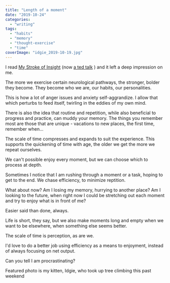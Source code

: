 ```yaml
---
title: "Length of a moment"
date: "2019-10-24"
categories:
  - "writing"
tags:
  - "habits"
  - "memory"
  - "thought-exercise"
  - "time"
coverImage: "idgie_2019-10-19.jpg"
---
```


I read [My Stroke of Insight](https://www.goodreads.com/book/show/142292.My_Stroke_of_Insight?ac=1&from_search=true) (now [a ted talk](https://www.ted.com/talks/jill_bolte_taylor_s_powerful_stroke_of_insight) ) and it left a deep impression on me.

The more we exercise certain neurological pathways, the stronger, bolder they become. They become who we are, our habits, our personalities.

This is how a lot of anger issues and anxiety self-aggrandize. I allow that which perturbs to feed itself, twirling in the eddies of my own mind.

There is also the idea that routine and repetition, while also beneficial to progress and practice, can muddy your memory. The things you remember most are those that are unique - vacations to new places, the first time, remember when...

The scale of time compresses and expands to suit the experience. This supports the quickening of time with age, the older we get the more we repeat ourselves.

We can't possible enjoy every moment, but we can choose which to process at depth.

Sometimes I notice that I am rushing through a moment or a task, hoping to get to the end. We chase efficiency, to minimize reptition.

What about now? Am I losing my memory, hurrying to another place? Am I looking to the future, when right now I could be stretching out each moment and try to enjoy what is in front of me?

Easier said than done, always.

Life is short, they say, but we also make moments long and empty when we want to be elsewhere, when something else seems better.

The scale of time is perception, as are we.

I'd love to do a better job using efficiency as a means to enjoyment, instead of always focusing on net output.

Can you tell I am procrastinating?

Featured photo is my kitten, Idgie, who took up tree climbing this past weekend
